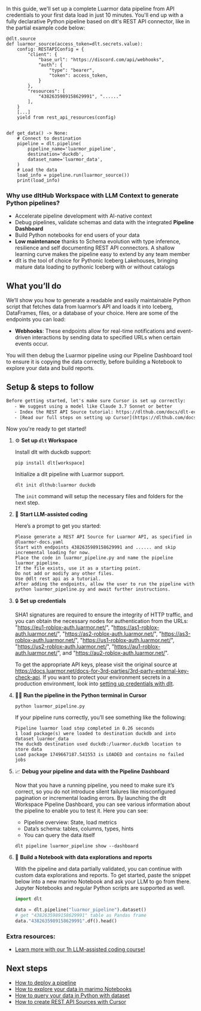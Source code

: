 In this guide, we'll set up a complete Luarmor data pipeline from API credentials to your first data load in just 10 minutes. You'll end up with a fully declarative Python pipeline based on dlt's REST API connector, like in the partial example code below:

```python-outcome
@dlt.source
def luarmor_source(access_token=dlt.secrets.value):
    config: RESTAPIConfig = {
        "client": {
            "base_url": "https://discord.com/api/webhooks",
            "auth": {
                "type": "bearer",
                "token": access_token,
            }
        },
        "resources": [
            "4382635989158629991", "......"
        ],
    }
    [...]
    yield from rest_api_resources(config)


def get_data() -> None:
    # Connect to destination
    pipeline = dlt.pipeline(
        pipeline_name='luarmor_pipeline',
        destination='duckdb',
        dataset_name='luarmor_data', 
    )
    # Load the data
    load_info = pipeline.run(luarmor_source())
    print(load_info) 
```

### Why use dltHub Workspace with LLM Context to generate Python pipelines?

- Accelerate pipeline development with AI-native context
- Debug pipelines, validate schemas and data with the integrated **Pipeline Dashboard**
- Build Python notebooks for end users of your data
- **Low maintenance** thanks to Schema evolution with type inference, resilience and self documenting REST API connectors. A shallow learning curve makes the pipeline easy to extend by any team member
- dlt is the tool of choice for Pythonic Iceberg Lakehouses, bringing mature data loading to pythonic Iceberg with or without catalogs

## What you’ll do

We’ll show you how to generate a readable and easily maintainable Python script that fetches data from luarmor’s API and loads it into Iceberg, DataFrames, files, or a database of your choice. Here are some of the endpoints you can load:

- **Webhooks**: These endpoints allow for real-time notifications and event-driven interactions by sending data to specified URLs when certain events occur.

You will then debug the Luarmor pipeline using our Pipeline Dashboard tool to ensure it is copying the data correctly, before building a Notebook to explore your data and build reports.

## Setup & steps to follow

```default
Before getting started, let's make sure Cursor is set up correctly:
   - We suggest using a model like Claude 3.7 Sonnet or better
   - Index the REST API Source tutorial: https://dlthub.com/docs/dlt-ecosystem/verified-sources/rest_api/ and add it to context as **@dlt rest api**
   - [Read our full steps on setting up Cursor](https://dlthub.com/docs/dlt-ecosystem/llm-tooling/cursor-restapi#23-configuring-cursor-with-documentation)
```

Now you're ready to get started!

1. ⚙️ **Set up `dlt` Workspace**
    
    Install dlt with duckdb support:
    ```shell
    pip install dlt[workspace]
    ```

    Initialize a dlt pipeline with Luarmor support.
    ```shell
    dlt init dlthub:luarmor duckdb
    ```

    The `init` command will setup the necessary files and folders for the next step.
    
2. 🤠 **Start LLM-assisted coding**
    
    Here’s a prompt to get you started:
    
    ```prompt
    Please generate a REST API Source for Luarmor API, as specified in @luarmor-docs.yaml 
    Start with endpoints 4382635989158629991 and ...... and skip incremental loading for now. 
    Place the code in luarmor_pipeline.py and name the pipeline luarmor_pipeline. 
    If the file exists, use it as a starting point. 
    Do not add or modify any other files. 
    Use @dlt rest api as a tutorial. 
    After adding the endpoints, allow the user to run the pipeline with python luarmor_pipeline.py and await further instructions.
    ```

    
3. 🔒 **Set up credentials** 
    
    SHA1 signatures are required to ensure the integrity of HTTP traffic, and you can obtain the necessary nodes for authentication from the URLs: "https://eu1-roblox-auth.luarmor.net/", "https://as1-roblox-auth.luarmor.net/", "https://as2-roblox-auth.luarmor.net/", "https://as3-roblox-auth.luarmor.net/", "https://us1-roblox-auth.luarmor.net/", "https://us2-roblox-auth.luarmor.net/", "https://au1-roblox-auth.luarmor.net/", and "https://au2-roblox-auth.luarmor.net/".
    
    To get the appropriate API keys, please visit the original source at https://docs.luarmor.net/docs-for-3rd-parties/3rd-party-external-key-check-api.
    If you want to protect your environment secrets in a production environment, look into [setting up credentials with dlt](https://dlthub.com/docs/walkthroughs/add_credentials).
    
4. 🏃‍♀️ **Run the pipeline in the Python terminal in Cursor**
    
    ```shell
    python luarmor_pipeline.py
    ```
    
    If your pipeline runs correctly, you’ll see something like the following:
    
    ```shell
    Pipeline luarmor load step completed in 0.26 seconds
    1 load package(s) were loaded to destination duckdb and into dataset luarmor_data
    The duckdb destination used duckdb:/luarmor.duckdb location to store data
    Load package 1749667187.541553 is LOADED and contains no failed jobs
    ```
    
5. 📈 **Debug your pipeline and data with the Pipeline Dashboard**

    Now that you have a running pipeline, you need to make sure it’s correct, so you do not introduce silent failures like misconfigured pagination or incremental loading errors. By launching the dlt Workspace Pipeline Dashboard, you can see various information about the pipeline to enable you to test it. Here you can see:
    - Pipeline overview: State, load metrics
    - Data’s schema: tables, columns, types, hints
    - You can query the data itself
    
    ```shell
    dlt pipeline luarmor_pipeline show --dashboard
    ```
    
6. 🐍 **Build a Notebook with data explorations and reports**

    With the pipeline and data partially validated, you can continue with custom data explorations and reports. To get started, paste the snippet below into a new marimo Notebook and ask your LLM to go from there. Jupyter Notebooks and regular Python scripts are supported as well.

    
    ```python
    import dlt

   data = dlt.pipeline("luarmor_pipeline").dataset()
   # get "4382635989158629991" table as Pandas frame
   data."4382635989158629991".df().head()
    ```

### Extra resources:

- [Learn more with our 1h LLM-assisted coding course!](https://www.youtube.com/watch?v=GGid70rnJuM)

## Next steps

- [How to deploy a pipeline](https://dlthub.com/docs/walkthroughs/deploy-a-pipeline)
- [How to explore your data in marimo Notebooks](https://dlthub.com/docs/general-usage/dataset-access/marimo)
- [How to query your data in Python with dataset](https://dlthub.com/docs/general-usage/dataset-access/dataset)
- [How to create REST API Sources with Cursor](https://dlthub.com/docs/dlt-ecosystem/llm-tooling/cursor-restapi)